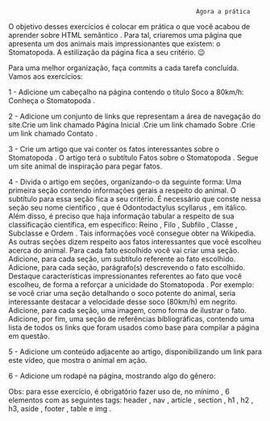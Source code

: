                                                         Agora a prática

O objetivo desses exercícios é colocar em prática o que você acabou de aprender sobre HTML semântico .
Para tal, criaremos uma página que apresenta um dos animais mais impressionantes que existem: o Stomatopoda. A estilização da página fica a seu critério. 😉

Para uma melhor organização, faça commits a cada tarefa concluída. Vamos aos exercícios:

1 - Adicione um cabeçalho na página contendo o título Soco a 80km/h: Conheça o Stomatopoda .

2 - Adicione um conjunto de links que representam a área de navegação do site.Crie um link chamado Página Inicial .Crie um link chamado Sobre .Crie um link chamado Contato .

3 - Crie um artigo que vai conter os fatos interessantes sobre o Stomatopoda . O artigo terá o subtítulo Fatos sobre o Stomatopoda . Segue um site animal de inspiração para pegar fatos.

4 - Divida o artigo em seções, organizando-o da seguinte forma:
Uma primeira seção contendo informações gerais a respeito do animal. O subtítulo para essa seção fica a seu critério. É necessário que conste nessa seção seu nome científico , que é Odontodactylus scyllarus , em itálico. Além disso, é preciso que haja informação tabular a respeito de sua classificação científica, em específico: Reino , Filo , Subfilo , Classe , Subclasse e Ordem . Tais informações você consegue obter na Wikipedia.
As outras seções dizem respeito aos fatos interessantes que você escolheu acerca do animal. Para cada fato escolhido você vai criar uma seção.
Adicione, para cada seção, um subtítulo referente ao fato escolhido.
Adicione, para cada seção, parágrafo(s) descrevendo o fato escolhido. Destaque características impressionantes referentes ao fato que você escolheu, de forma a reforçar a unicidade do Stomatopoda . Por exemplo: se você criar uma seção detalhando o soco potente do animal, seria interessante destacar a velocidade desse soco (80km/h) em negrito.
Adicione, para cada seção, uma imagem, como forma de ilustrar o fato.
Adicione, por fim, uma seção de referências bibliográficas, contendo uma lista de todos os links que foram usados como base para compilar a página em questão.

5 - Adicione um conteúdo adjacente ao artigo, disponibilizando um link para este vídeo, que mostra o animal em ação.

6 - Adicione um rodapé na página, mostrando algo do gênero:

Obs: para esse exercício, é obrigatório fazer uso de, no mínimo , 6 elementos com as seguintes tags: header , nav , article , section , h1 , h2 , h3, aside , footer , table e img .

